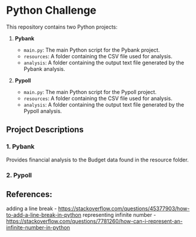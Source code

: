 # Python Challenge

This repository contains two Python projects:

1. **Pybank**
   - `main.py`: The main Python script for the Pybank project.
   - `resources`: A folder containing the CSV file used for analysis.
   - `analysis`: A folder containing the output text file generated by the Pybank analysis.

2. **Pypoll**
   - `main.py`: The main Python script for the Pypoll project.
   - `resources`: A folder containing the CSV file used for analysis.
   - `analysis`: A folder containing the output text file generated by the Pypoll analysis.

## Project Descriptions

### 1. Pybank
Provides financial analysis to the Budget data found in the resource folder.

### 2. Pypoll


## References:
adding a line break - https://stackoverflow.com/questions/45377903/how-to-add-a-line-break-in-python
representing infinite number - https://stackoverflow.com/questions/7781260/how-can-i-represent-an-infinite-number-in-python
